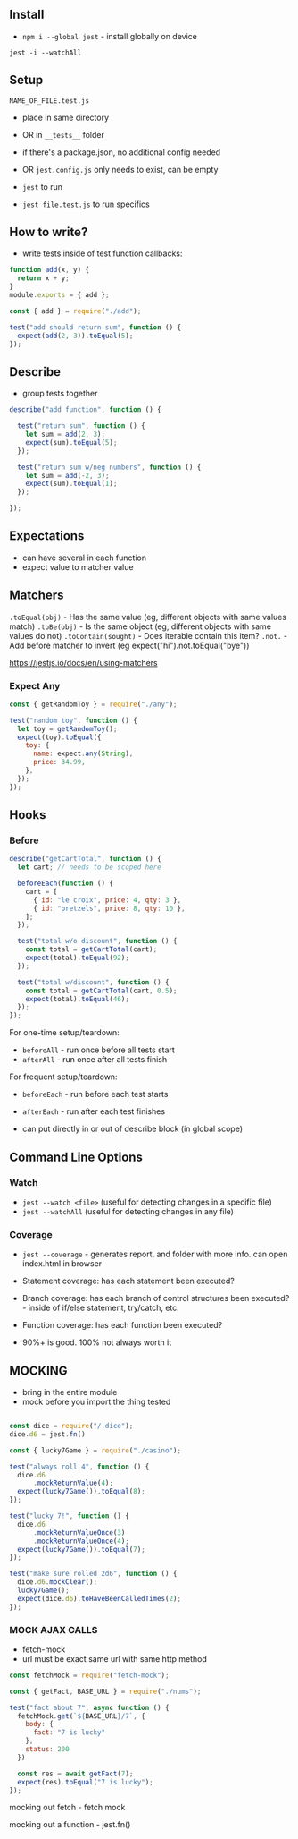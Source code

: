 ## Install

- `npm i --global jest` - install globally on device

`jest -i --watchAll`

## Setup

`NAME_OF_FILE.test.js`

- place in same directory
- OR in `__tests__` folder

- if there's a package.json, no additional config needed
- OR `jest.config.js` only needs to exist, can be empty

- `jest` to run
- `jest file.test.js` to run specifics

## How to write?

- write tests inside of test function callbacks:

```JavaScript
function add(x, y) {
  return x + y;
}
module.exports = { add };
```

```JavaScript
const { add } = require("./add");

test("add should return sum", function () {
  expect(add(2, 3)).toEqual(5);
});
```

## Describe

- group tests together

```JavaScript
describe("add function", function () {

  test("return sum", function () {
    let sum = add(2, 3);
    expect(sum).toEqual(5);
  });

  test("return sum w/neg numbers", function () {
    let sum = add(-2, 3);
    expect(sum).toEqual(1);
  });

});
```

## Expectations

- can have several in each function
- expect value to matcher value

## Matchers

`.toEqual(obj)` - Has the same value (eg, different objects with same values match)
`.toBe(obj)` - Is the same object (eg, different objects with same values do not)
`.toContain(sought)` - Does iterable contain this item?
`.not.` - Add before matcher to invert (eg expect("hi").not.toEqual("bye"))

https://jestjs.io/docs/en/using-matchers

### Expect Any

```JavaScript
const { getRandomToy } = require("./any");

test("random toy", function () {
  let toy = getRandomToy();
  expect(toy).toEqual({
    toy: {
      name: expect.any(String),
      price: 34.99,
    },
  });
});
```

## Hooks

### Before

```JavaScript
describe("getCartTotal", function () {
  let cart; // needs to be scoped here

  beforeEach(function () {
    cart = [
      { id: "le croix", price: 4, qty: 3 },
      { id: "pretzels", price: 8, qty: 10 },
    ];
  });

  test("total w/o discount", function () {
    const total = getCartTotal(cart);
    expect(total).toEqual(92);
  });

  test("total w/discount", function () {
    const total = getCartTotal(cart, 0.5);
    expect(total).toEqual(46);
  });
});
```

For one-time setup/teardown:

- `beforeAll` - run once before all tests start
- `afterAll` - run once after all tests finish

For frequent setup/teardown:

- `beforeEach` - run before each test starts
- `afterEach` - run after each test finishes

- can put directly in or out of describe block (in global scope)

## Command Line Options

### Watch

- `jest --watch <file>` (useful for detecting changes in a specific file)
- `jest --watchAll` (useful for detecting changes in any file)

### Coverage

- `jest --coverage` - generates report, and folder with more info. can open index.html in browser

- Statement coverage: has each statement been executed?
- Branch coverage: has each branch of control structures been executed? - inside of if/else statement, try/catch, etc.
- Function coverage: has each function been executed?

- 90%+ is good. 100% not always worth it


## MOCKING
- bring in the entire module
- mock before you import the thing tested

```js

const dice = require("/.dice");
dice.d6 = jest.fn()

const { lucky7Game } = require("./casino");

test("always roll 4", function () {
  dice.d6
      .mockReturnValue(4);
  expect(lucky7Game()).toEqual(8);
});

test("lucky 7!", function () {
  dice.d6
      .mockReturnValueOnce(3)
      .mockReturnValueOnce(4);
  expect(lucky7Game()).toEqual(7);
});

test("make sure rolled 2d6", function () {
  dice.d6.mockClear();
  lucky7Game();
  expect(dice.d6).toHaveBeenCalledTimes(2);
});
```

### MOCK AJAX CALLS

- fetch-mock
- url must be exact same url with same http method


```js
const fetchMock = require("fetch-mock");

const { getFact, BASE_URL } = require("./nums");

test("fact about 7", async function () {
  fetchMock.get(`${BASE_URL}/7`, {
    body: {
      fact: "7 is lucky"
    },
    status: 200
  })

  const res = await getFact(7);
  expect(res).toEqual("7 is lucky");
});
```

mocking out fetch - fetch mock

mocking out a function - jest.fn()